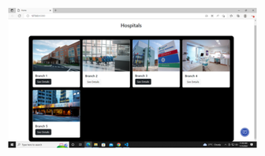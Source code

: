 ![](https://github.com/IBM-EPBL/IBM-Project-25441-1659963561/blob/main/Personal%20Expense%20Tracker/Assessments/M3%20Lead%20(THANEESH)/Assignment%203/storage%20%26%20watson/Output%20Screenshot/1.PNG)
